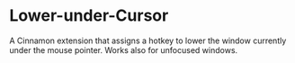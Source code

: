 # Lower-under-Cursor
A Cinnamon extension that assigns a hotkey to lower the window currently under the mouse pointer. Works also for unfocused windows.
